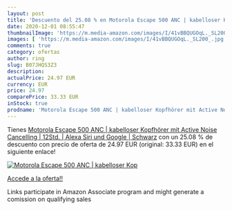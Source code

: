 ```yaml
---
layout: post
title: 'Descuento del 25.08 % en Motorola Escape 500 ANC | kabelloser Kop'
date: 2020-12-01 08:55:47
thumbnailImage: 'https://m.media-amazon.com/images/I/41vBBQUGOqL._SL200_.jpg'
images: [ 'https://m.media-amazon.com/images/I/41vBBQUGOqL._SL200_.jpg' ]
comments: true
category: ofertas
author: ring
slug: B07JHQS3Z3
description:
actualPrice: 24.97 EUR
currency: EUR
price: 24.97
comparePrice: 33.33 EUR
inStock: true
prodname: 'Motorola Escape 500 ANC | kabelloser Kopfhörer mit Active Noise Cancelling | 12Std. | Alexa  Siri und Google | Schwarz'
---
```


Tienes [Motorola Escape 500 ANC | kabelloser Kopfhörer mit Active Noise Cancelling | 12Std. | Alexa  Siri und Google | Schwarz](https://www.amazon.de/dp/B07JHQS3Z3/?tag=tolees0ca-21) con un 25.08 % de descuento con precio de oferta de 24.97 EUR (original: 33.33 EUR) en el siguiente enlace!

[![Motorola Escape 500 ANC | kabelloser Kop](https://m.media-amazon.com/images/I/41vBBQUGOqL._SL200_.jpg)](https://www.amazon.de/dp/B07JHQS3Z3/?tag=tolees0ca-21)

[Accede a la oferta!!](https://www.amazon.de/dp/B07JHQS3Z3/?tag=tolees0ca-21)

Links participate in Amazon Associate program and might generate a comission on qualifying sales


